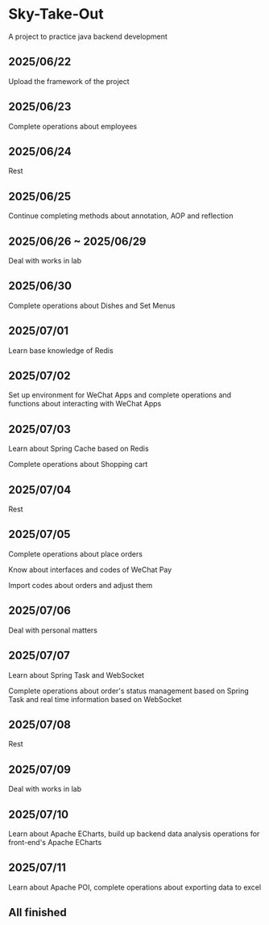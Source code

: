 # Sky-Take-Out

A project to practice java backend development

## 2025/06/22

Upload the framework of the project

## 2025/06/23

Complete operations about employees

## 2025/06/24

Rest

## 2025/06/25

Continue completing methods about annotation, AOP and reflection

## 2025/06/26 ~ 2025/06/29

Deal with works in lab

## 2025/06/30

Complete operations about Dishes and Set Menus

## 2025/07/01

Learn base knowledge of Redis

## 2025/07/02

Set up environment for WeChat Apps and complete operations and functions about interacting with WeChat Apps

## 2025/07/03

Learn about Spring Cache based on Redis

Complete operations about Shopping cart

## 2025/07/04

Rest

## 2025/07/05

Complete operations about place orders

Know about interfaces and codes of WeChat Pay

Import codes about orders and adjust them

## 2025/07/06

Deal with personal matters

## 2025/07/07

Learn about Spring Task and WebSocket

Complete operations about order's status management based on Spring Task and real time information based on WebSocket

## 2025/07/08

Rest

## 2025/07/09

Deal with works in lab

## 2025/07/10

Learn about Apache ECharts, build up backend data analysis operations for front-end's Apache ECharts

## 2025/07/11

Learn about Apache POI, complete operations about exporting data to excel

## All finished